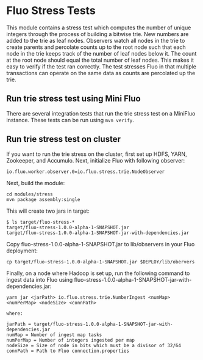 
Fluo Stress Tests
=====================

This module contains a stress test which computes the number of unique integers 
through the process of building a bitwise trie.  New numbers are added to the trie as
leaf nodes.  Observers watch all nodes in the trie to create parents and percolate
counts up to the root node such that each node in the trie keeps track of the number 
of leaf nodes below it. The count at the root node should equal the total number of
leaf nodes.  This makes it easy to verify if the test ran correctly. The test stresses
Fluo in that multiple transactions can operate on the same data as counts are
percolated up the trie.

Run trie stress test using Mini Fluo
----------------------------------------

There are several integration tests that run the trie stress test on a MiniFluo instance.
These tests can be run using `mvn verify`.

Run trie stress test on cluster
-------------------------------

If you want to run the trie stress on the cluster, first set up HDFS, YARN, Zookeeper, 
and Accumulo. Next, initialize Fluo with following observer:
```
io.fluo.worker.observer.0=io.fluo.stress.trie.NodeObserver
```

Next, build the module:
```
cd modules/stress
mvn package assembly:single
```

This will create two jars in target:
```
$ ls target/fluo-stress-*
target/fluo-stress-1.0.0-alpha-1-SNAPSHOT.jar  
target/fluo-stress-1.0.0-alpha-1-SNAPSHOT-jar-with-dependencies.jar
```

Copy fluo-stress-1.0.0-alpha-1-SNAPSHOT.jar to lib/observers in your Fluo deployment:
```
cp target/fluo-stress-1.0.0-alpha-1-SNAPSHOT.jar $DEPLOY/lib/obervers
```

Finally, on a node where Hadoop is set up, run the following command to ingest 
data into Fluo using fluo-stress-1.0.0-alpha-1-SNAPSHOT-jar-with-dependencies.jar:

```
yarn jar <jarPath> io.fluo.stress.trie.NumberIngest <numMap> <numPerMap> <nodeSize> <connPath>

where:

jarPath = target/fluo-stress-1.0.0-alpha-1-SNAPSHOT-jar-with-dependencies.jar
numMap = Number of ingest map tasks
numPerMap = Number of integers ingested per map
nodeSize = Size of node in bits which must be a divisor of 32/64
connPath = Path to Fluo connection.properties
```
